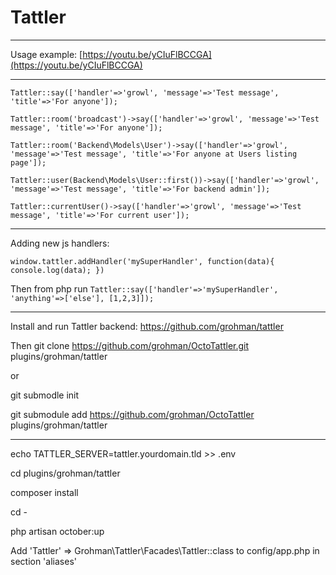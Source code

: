 # Tattler

-------
Usage example: [https://youtu.be/yCIuFlBCCGA](https://youtu.be/yCIuFlBCCGA)

-------
    Tattler::say(['handler'=>'growl', 'message'=>'Test message', 'title'=>'For anyone']);

    Tattler::room('broadcast')->say(['handler'=>'growl', 'message'=>'Test message', 'title'=>'For anyone']);

    Tattler::room('Backend\Models\User')->say(['handler'=>'growl', 'message'=>'Test message', 'title'=>'For anyone at Users listing page']);

    Tattler::user(Backend\Models\User::first())->say(['handler'=>'growl', 'message'=>'Test message', 'title'=>'For backend admin']);

    Tattler::currentUser()->say(['handler'=>'growl', 'message'=>'Test message', 'title'=>'For current user']);

-------
Adding new js handlers:

    window.tattler.addHandler('mySuperHandler', function(data){ console.log(data); })

Then from php run `Tattler::say(['handler'=>'mySuperHandler', 'anything'=>['else'], [1,2,3]]);`

-------
Install and run Tattler backend: https://github.com/grohman/tattler

Then git clone https://github.com/grohman/OctoTattler.git plugins/grohman/tattler

or

git submodle init

git submodule add https://github.com/grohman/OctoTattler plugins/grohman/tattler

--------

echo TATTLER_SERVER=tattler.yourdomain.tld >> .env

cd plugins/grohman/tattler

composer install

cd -

php artisan october:up

Add 'Tattler' => Grohman\Tattler\Facades\Tattler::class to config/app.php in section 'aliases'





